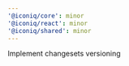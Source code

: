 ```yaml
---
'@iconiq/core': minor
'@iconiq/react': minor
'@iconiq/shared': minor
---
```


Implement changesets versioning
